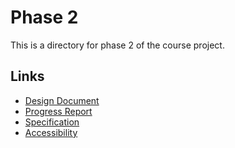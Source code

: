 # Phase 2

This is a directory for phase 2 of the course project.

## Links

- [Design Document](design_document.md)
- [Progress Report](progress_report.md)
- [Specification](specification.md)
- [Accessibility](accessibility.md)